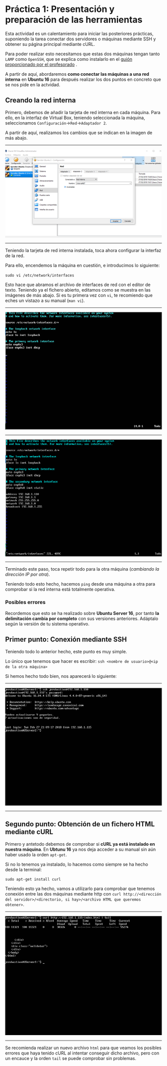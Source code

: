 # Práctica 1: Presentación y preparación de las herramientas

Esta actividad es un calentamiento para iniciar las posteriores prácticas, suponiendo la tarea conectar dos servidores o máquinas mediante SSH y obtener su página principal mediante cURL.

Para poder realizar esto necesitamos que estas dos máquinas tengan tanto `LAMP` como `OpenSSH`, que se explica como instalarlo en el [guión proporcionado por el profesorado](https://prado.ugr.es/moodle/pluginfile.php/1008921/mod_resource/content/7/practica_1_guion_herramientas.pdf) .

A partir de aquí, abordaremos **como conectar las máquinas a una red interna** en **Ubuntu 16** para después realizar los dos puntos en concreto que se nos pide en la actvidad.

## Creando la red interna

Primero, debemos de añadir la tarjeta de red interna en cada máquina. Para ello, en la interfaz de Virtual Box, teniendo seleccionada la máquina, seleccionamos `Configuración`->`Red`->`Adaptador 2`.

A partir de aquí, realizamos los cambios que se indican en la imagen de más abajo.

-----------------

![img](https://raw.githubusercontent.com/Jerobastian/SWAP_Practicas/master/P1/InterNet.png)

-----------------

Teniendo la tarjeta de red interna instalada, toca ahora configurar la interfaz de la red.

Para ello, encendemos la máquina en cuestión, e introducimos lo siguiente:

`sudo vi /etc/network/interfaces`

Esto hace que abramos el archivo de interfaces de red con el editor de texto. Teniendo ya el fichero abierto, editamos como se muestra en las imágenes de más abajo. Si es tu primera vez con `vi`, te recomiendo que eches un vistazo a su manual (`man vi`).

-----------------

![img](https://raw.githubusercontent.com/Jerobastian/SWAP_Practicas/master/P1/before.png)

-----------------

![img](https://raw.githubusercontent.com/Jerobastian/SWAP_Practicas/master/P1/after.png)

-----------------

Terminado este paso, toca repetir todo para la otra máquina (*cambiando la dirección IP por otra*).

Teniendo todo esto hecho, hacemos `ping` desde una máquina a otra para comprobar si la red interna está totalmente operativa.

### Posibles errores

Recordemos que esto se ha realizado sobre **Ubuntu Server 16**, por tanto **la delimitación cambia por completo** con sus versiones anteriores. Adáptalo según la versión de tu sistema operativo.

## Primer punto: Conexión mediante SSH

Teniendo todo lo anterior hecho, este punto es muy simple.

Lo único que tenemos que hacer es escribir: `ssh <nombre de usuario>@<ip de la otra máquina>`

Si hemos hecho todo bien, nos aparecerá lo siguiente:

-----------------

![img](https://raw.githubusercontent.com/Jerobastian/SWAP_Practicas/master/P1/SSH.png)

-----------------

## Segundo punto: Obtención de un fichero HTML mediante cURL

Primero y antetodo debemos de comprobar si **cURL ya está instalado en nuestra máquina**. En **Ubtunu 16** ya nos deja acceder a su manual sin aún haber usado la orden `apt-get`.

Si no lo tenemos ya instalado, lo hacemos como siempre se ha hecho desde la terminal:

```
sudo apt-get install curl
```

Teniendo esto ya hecho, vamos a utilizarlo para comprobar que tenemos conexión entre las dos máquinas mediante http con `curl http://<dirección del servidor>/<directorio, si hay>/<archivo HTML que queremos obtener>`.

-----------------

![img](https://raw.githubusercontent.com/Jerobastian/SWAP_Practicas/master/P1/CURL.png)

-----------------

Se recomienda realizar un nuevo archivo `html` para que veamos los posibles errores que haya tenido cURL al intentar conseguir dicho archivo, pero con un encauce y la orden `tail` se puede comprobar sin problemas.
